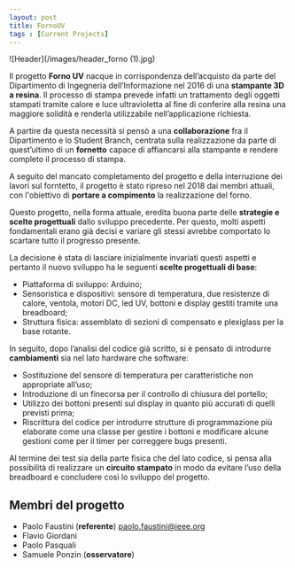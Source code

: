 ```yaml
---
layout: post
title: FornoUV
tags : [Current Projects]
---
```


![Header](/images/header_forno (1).jpg)

Il progetto **Forno UV** nacque in corrispondenza dell’acquisto da parte del Dipartimento di Ingegneria dell’Informazione nel 2016 di una **stampante 3D a resina**. Il processo di stampa prevede infatti un trattamento degli oggetti stampati tramite calore e luce ultravioletta al fine di conferire alla resina una maggiore solidità e renderla utilizzabile nell’applicazione richiesta.

A partire da questa necessità si pensò a una **collaborazione** fra il Dipartimento e lo Student Branch, centrata sulla realizzazione da parte di quest’ultimo di un **fornetto** capace di affiancarsi alla stampante e rendere completo il processo di stampa.

A seguito del mancato completamento del progetto e della interruzione dei lavori sul forntetto, il progetto è stato ripreso nel 2018 dai membri attuali, con l'obiettivo di **portare a compimento** la realizzazione del forno.

Questo progetto, nella forma attuale, eredita buona parte delle **strategie e scelte progettuali** dallo sviluppo precedente. Per questo, molti aspetti fondamentali erano già decisi e variare gli stessi avrebbe comportato lo scartare tutto il progresso presente.

La decisione è stata di lasciare inizialmente invariati questi aspetti e pertanto il nuovo sviluppo ha le seguenti **scelte progettuali di base**:

* Piattaforma di sviluppo: Arduino;
* Sensoristica e dispositivi: sensore di temperatura, due resistenze di calore, ventola, motori DC, led UV, bottoni e display gestiti tramite una breadboard;
* Struttura fisica: assemblato di sezioni di compensato e plexiglass per la base rotante.

In seguito, dopo l’analisi del codice già scritto, si è pensato di introdurre **cambiamenti** sia nel lato hardware che software:

* Sostituzione del sensore di temperatura per caratteristiche non appropriate all’uso;
* Introduzione di un finecorsa per il controllo di chiusura del portello;
* Utilizzo dei bottoni presenti sul display in quanto più accurati di quelli previsti prima;
* Riscrittura del codice per introdurre strutture di programmazione più elaborate come una classe per gestire i bottoni e modificare alcune gestioni come per il timer per correggere bugs presenti. 

Al termine dei test sia della parte fisica che del lato codice, si pensa alla possibilità di realizzare un **circuito stampato** in modo da evitare l’uso della breadboard e concludere così lo sviluppo del progetto.

## Membri del progetto

* Paolo Faustini (**referente**) <paolo.faustini@ieee.org>
* Flavio Giordani
* Paolo Pasquali
* Samuele Ponzin (**osservatore**)

